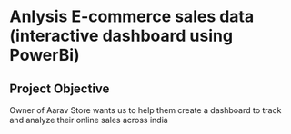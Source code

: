 # Anlysis E-commerce sales data (interactive dashboard using PowerBi)


## Project Objective
Owner of Aarav Store wants us to help them create a dashboard to track and analyze their online sales across india
